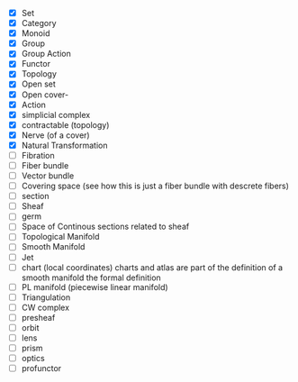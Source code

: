 - [x] Set
- [x] Category
- [x] Monoid
- [x] Group
- [x] Group Action
- [x] Functor
- [x] Topology
- [x] Open set
- [x] Open cover-
- [x] Action
- [x] simplicial complex
- [x] contractable (topology)
- [x] Nerve (of a cover)
- [x] Natural Transformation
- [ ] Fibration
- [ ] Fiber bundle
- [ ] Vector bundle
- [ ] Covering space (see how this is just a fiber bundle with descrete fibers)
- [ ] section
- [ ] Sheaf
- [ ] germ
- [ ] Space of Continous sections related to sheaf
- [ ] Topological Manifold
- [ ] Smooth Manifold
- [ ] Jet 
- [ ] chart (local coordinates)
charts and atlas are part of the definition of a smooth manifold
the formal definition
- [ ] PL manifold (piecewise linear manifold)
- [ ] Triangulation
- [ ] CW complex
- [ ] presheaf
- [ ] orbit 
- [ ] lens
- [ ] prism
- [ ] optics
- [ ] profunctor